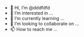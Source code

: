 - 👋 Hi, I’m @dddfdfd
- 👀 I’m interested in ...
- 🌱 I’m currently learning ...
- 💞️ I’m looking to collaborate on ...
- 📫 How to reach me ...

<!---
dddfdfd/dddfdfd is a ✨ special ✨ repository because its `README.md` (this file) appears on your GitHub profile.
You can click the Preview link to take a look at your changes.
--->
